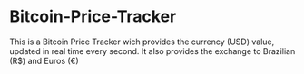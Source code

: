 # Bitcoin-Price-Tracker
This is a Bitcoin Price Tracker wich provides the currency (USD) value, updated in real time every second. It also provides the exchange to Brazilian (R$) and Euros (€)
